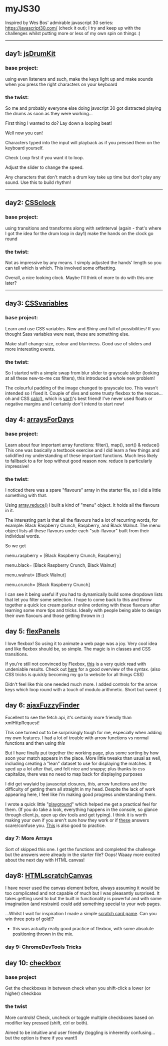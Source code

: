 # myJS30
Inspired by Wes Bos' admirable javascript 30 series: https://javascript30.com/ (check it out);
I try and keep up with the challenges whilst putting more or less of my own spin on things :)
___
## day1: [jsDrumKit](https://github.com/drmason13/myJS30/tree/master/jsDrumKit)
### base project:
using even listeners and such, make the keys light up and make sounds when you press the right characters on your keyboard

### the twist:
So me and probably everyone else doing javscript 30 got distracted playing the drums as soon as they were working...

First thing I wanted to do? Lay down a looping beat!

Well now you can!

Characters typed into the input will playback as if you pressed them on the keyboard yourself.

Check Loop first if you want it to loop.

Adjust the slider to change the speed.

Any characters that don't match a drum key take up time but don't play any sound. Use this to build rhythm!
___
## day2: [CSSclock](https://github.com/drmason13/myJS30/tree/master/CSSclock)
### base project:
using transitions and transforms along with setInterval (again - that's where I got the idea for the drum loop in day1) make the hands on the clock go round

### the twist:
Not as impressive by any means. I simply adjusted the hands' length so you can tell which is which. This involved some offsetting.

Overall, a nice looking clock. Maybe I'll think of more to do with this one later?
___
## day3: [CSSvariables](https://github.com/drmason13/myJS30/tree/master/CSSvariables)
### base project:
Learn and use CSS variables. New and Shiny and full of possibilities! If you thought Sass variables were neat, these are something else.

Make stuff change size, colour and blurriness. Good use of sliders and more interesting events.

### the twist:
So I started with a simple swap from blur slider to grayscale slider (looking at all these new-to-me css filters),
this introduced a whole new problem!

The colourful padding of the image changed to grayscale too.
This wasn't intended so I fixed it. Couple of divs and some trusty flexbox to the rescue...
oh and CSS [calc()](https://developer.mozilla.org/en/docs/Web/CSS/calc), which is [var()](https://developer.mozilla.org/en-US/docs/Web/CSS/var)'s best friend!
I've never used floats or negative margins and I certainly don't intend to start now!

## day 4: [arraysForDays](https://github.com/drmason13/myJS30/tree/master/arraysForDays)
### base project:
Learn about four important array functions: filter(), map(), sort() & reduce()
This one was basically a textbook exercise and I did learn a few things and solidified my understanding of these important functions. Much less likely to fallback to a for loop without good reason now. reduce is particularly impressive!

### the twist:
I noticed there was a spare "flavours" array in the starter file, so I did a little something with that.

Using [array.reduce()](https://developer.mozilla.org/en-US/docs/Web/JavaScript/Reference/Global_Objects/Array/Reduce) I built a kind of "menu" object. It holds all the flavours in it.

The interesting part is that all the flavours had a lot of recurring words, for example: Black Raspberry Crunch, Raspberry, and Black Walnut. The menu object lists all these flavours under each "sub-flavour" built from their individual words.

So we get

menu.raspberry = [Black Raspberry Crunch, Raspberry]

menu.black= [Black Raspberry Crunch, Black Walnut]

menu.walnut= [Black Walnut]

menu.crunch= [Black Raspberry Crunch]

I can see it being useful if you had to dynamically build some dropdown lists that let you filter some selection.
I hope to come back to this and throw together a quick ice cream parlour online ordering with these flavours after learning some more tips and tricks. Ideally with people being able to design their own flavours and those getting thrown in :)

## day 5: [flexPanels](https://github.com/drmason13/myJS30/tree/master/flexPanels)

I love flexbox! So using it to animate a web page was a joy. Very cool idea and like flexbox should be, so simple. The magic is in classes and CSS transitions.

If you're still not convinced by Flexbox, [this](https://css-tricks.com/dont-overthink-flexbox-grids/) is a very quick read with undeniable results. Check out [here](https://css-tricks.com/snippets/css/a-guide-to-flexbox/) for a good overview of the syntax. (also CSS tricks is quickly becoming my go to website for all things CSS)

Didn't feel like this one needed much more. I added controls for the arrow keys which loop round with a touch of modulo arithmetic. Short but sweet :)

## day 6: [ajaxFuzzyFinder](https://github.com/drmason13/myJS30/tree/master/AjaxFuzzyFinder)

Excellent to see the fetch api, it's certainly more friendly than xmlHttpRequest!

This one turned out to be surprisingly tough for me, especially when adding my own features. I had a lot of trouble with arrow functions vs normal functions and then using *this*

But I have finally put together the working page, plus some sorting by how soon your match appears in the place. More little tweaks than usual as well, including creating a "lean" dataset to use for displaying the matches. It sped up a lot after that, and felt nice and snappy; plus thanks to css capitalize, there was no need to map back for displaying purposes

I did get waylaid by javascript closures, *this*, arrow functions and the difficulty of getting them all straight in my head. Despite the lack of work appearing here, I feel like I'm making good progress understanding them.

I wrote a quick little "[playground](https://github.com/drmason13/closurePlayground)" which helped me get a practical feel for them. (If you do take a look, everything happens in the console, so glance through client.js, open up dev tools and get typing). I think it is worth making your own if you aren't sure how they work or if [these](http://stackoverflow.com/questions/111102/how-do-javascript-closures-work?rq=1) answers scare/confuse you. [This](http://nathansjslessons.appspot.com/) is also good to practice.

### day 7: More Arrays

Sort of skipped this one. I get the functions and completed the challenge but the answers were already in the starter file? Oops!
Waaay more excited about the next day with HTML canvas!

## day8: [HTMLscratchCanvas](https://github.com/drmason13/myJS30/tree/master/HTMLscratchCanvas)

I have never used the canvas element before, always assuming it would be too complicated and not capable of much but I was pleasantly surprised. It takes getting used to but the built in functionality is powerful and with some imagination (and restraint) could add something special to your web pages.

...Whilst I wait for inspiration I made a simple [scratch card game](myjs30.surge.sh). Can you win three pots of gold!?
 - this was actually really good practice of flexbox, with some absolute positioning thrown in the mix.
 
### day 9: ChromeDevTools Tricks

## day 10: [checkbox](https://github.com/drmason13/myJS30/tree/master/checkbox)

### base project

Get the checkboxes in between check when you shift-click a lower (or higher) checkbox

### the twist

More controls! Check, uncheck or toggle multiple checkboxes based on modifier key pressed (shift, ctrl or both).

Aimed to be intuitive and user friendly (toggling is inherently confusing... but the option is there if you want!)
